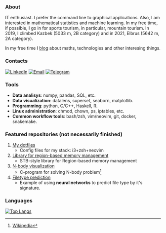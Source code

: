### About

IT enthusiast. I prefer the command line to graphical applications.
Also, I am interested in mathematical statistics and machine learning.
In my free time, if possible, I go in for sports tourism, in
particular, mountain tourism. In 2019, I climbed Kazbek (5033 m, 2B
category) and in 2021, Elbrus (5642 m, 2A category).

In my free time I [blog](https://t.me/geek_den) about maths,
technologies and other interesing things.

### Contacts

[![LinkedIn](https://img.shields.io/badge/LinkedIn-blue)](https://www.linkedin.com/in/rustam-basyrov-978b78286)
[![Email](https://img.shields.io/badge/Email-blue)](mailto:hrustbas@gmail.com)
[![Telegram](https://img.shields.io/badge/Telegram-blue)](https://t.me/wtukatyr)

### Tools

- **Data analisys**: numpy, pandas, SQL, etc.
- **Data visualization**:  datalens, superset, seaborn, matplotlib.
- **Programming**: python, C/C++, Haskell, R.
- **Linux administration**: chmod, chown, ps, iptables, etc.
- **Common workflow tools**: bash/zsh, vim/neovim, git, docker, snakemake.

### Featured repositories (not necessarily finished)

1. [My dotfiles](https://github.com/rustbas/dotfilesV2)
    - Config files for my stack: i3+zsh+neovim
2. [Library for region-based memory management](https://github.com/rustbas/region-based-allocation)
    - STB-style library for Region-based memory management
3. [N-body visualization](https://github.com/rustbas/n-body-visualization)
    - C-program for solving N-body problem[^1]
4. [Filetype prediction](https://github.com/rustbas/filetype-prediction/)
    - Example of using **neural networks** to predict file type by it's signature.

### Languages

[![Top Langs](https://github-readme-stats.vercel.app/api/top-langs/?username=rustbas&size_weight=0.5&count_weight=0.5&hide=jupyter%20notebook,html&langs_count=8&layout=pie&theme=transparen)](https://github.com/anuraghazra/github-readme-stats)

[^1]: [Wikipedia](https://en.wikipedia.org/wiki/N-body_problem)
